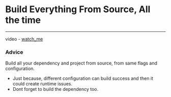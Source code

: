 # Build Everything From Source, All the time
---
video - [watch_me](https://www.youtube.com/watch?v=54uVTkhinDE&list=PLHTh1InhhwT7bZ9bfG3pIR6VVjXLrrUoP&index=3)

 ### Advice
   Build all your dependency and project from source, from same flags and configuration.

- Just because, different configuration can build success and then it could create runtime issues.
- Dont forget to build the dependency too.